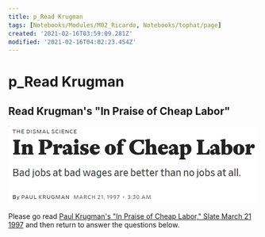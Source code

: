 ```yaml
---
title: p_Read Krugman
tags: [Notebooks/Modules/M02_Ricardo, Notebooks/tophat/page]
created: '2021-02-16T03:59:09.281Z'
modified: '2021-02-16T04:02:23.454Z'
---
```


# p_Read Krugman

## Read Krugman's "In Praise of Cheap Labor"

![](../attachments/Krugman_praise.png)


Please go read [Paul Krugman's "In Praise of Cheap Labor," Slate March 21 1997](https://slate.com/business/1997/03/in-praise-of-cheap-labor.html) and then return to answer the questions below.




